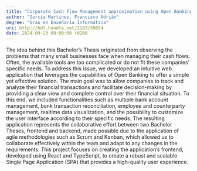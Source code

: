 ```yaml
---
title: "Corporate Cash Flow Management approximation using Open Banking: backend development"
author: "García Martínez, Francisco Adrián"
degree: "Grao en Enxeñaría Informática"
uri: http://hdl.handle.net/2183/39854
date: 2024-09-23 00:00:00 +0200
---
```

The idea behind this Bachelor’s Thesis originated from observing the problems that many small businesses face when managing their cash flows. Often, the available tools are too complicated or do not fit these companies’ specific needs. To address this issue, we developed an intuitive web application that leverages the capabilities of Open Banking to offer a simple yet effective solution. The main goal was to allow companies to track and analyze their financial transactions and facilitate decision-making by providing a clear view and complete control over their financial situation. To this end, we included functionalities such as multiple bank account management, bank transaction reconciliation, employee and counterparty management, realtime data visualization, and the possibility to customize the user interface according to their specific needs. The resulting application represents the collaborative effort between two Bachelor Theses, frontend and backend, made possible due to the application of agile methodologies such as Scrum and Kanban, which allowed us to collaborate effectively within the team and adapt to any changes in the requirements. This project focuses on creating the application’s frontend, developed using React and TypeScript, to create a robust and scalable Single Page Application (SPA) that provides a high-quality user experience.